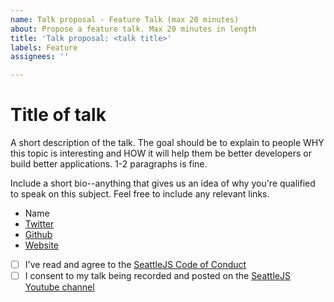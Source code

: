 ```yaml
---
name: Talk proposal - Feature Talk (max 20 minutes)
about: Propose a feature talk. Max 20 minutes in length
title: 'Talk proposal: <talk title>'
labels: Feature
assignees: ''

---
```


# Title of talk

A short description of the talk. The goal should be to explain to people WHY this topic is interesting and HOW it will help them be better developers or build better applications. 1-2 paragraphs is fine.

Include a short bio--anything that gives us an idea of why you're qualified to speak on this subject. Feel free to include any relevant links.

* Name
* [Twitter]()
* [Github]()
* [Website]()

- [ ] I've read and agree to the [SeattleJS Code of Conduct](https://github.com/seattlejs/seattlejs/blob/master/code-of-conduct.md)  
- [ ] I consent to my talk being recorded and posted on the [SeattleJS Youtube channel](https://www.youtube.com/channel/UCcSA-OGuAesfDqFNdEYGTaQ)
